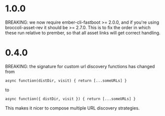 # 1.0.0

BREAKING: we now require ember-cli-fastboot >= 2.0.0, and if you're using broccoli-asset-rev it should be >= 2.7.0. This is to fix the order in which these run relative to prember, so that all asset links will get correct handling.

# 0.4.0

BREAKING: the signature for custom url discovery functions has changed from

    async function(distDir, visit) { return [...someURLs] }

to

    async function({ distDir, visit }) { return [...someURLs] }

This makes it nicer to compose multiple URL discovery strategies.
